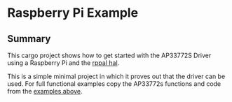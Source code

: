 # Raspberry Pi Example

## Summary

This cargo project shows how to get started with the AP33772S Driver using a Raspberry Pi and the [rppal hal](https://docs.rs/rppal/latest/rppal/).

This is a simple minimal project in which it proves out that the driver can be used. For full functional examples copy the AP33772s functions and code from the [examples above](../README.md).